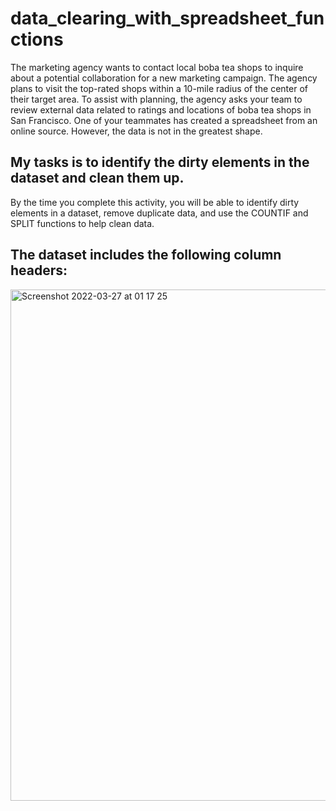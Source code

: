 # data_clearing_with_spreadsheet_functions

The marketing agency wants to contact local boba tea shops to inquire about a potential collaboration for a new marketing campaign. The agency plans to visit the top-rated shops within a 10-mile radius of the center of their target area. To assist with planning, the agency asks your team to review external data related to ratings and locations of boba tea shops in San Francisco. One of your teammates has created a spreadsheet from an online source. However, the data is not in the greatest shape.

## My tasks is to identify the dirty elements in the dataset and clean them up. 

By the time you complete this activity, you will be able to identify dirty elements in a dataset, remove duplicate data, and use the COUNTIF and SPLIT functions to help clean data. 

## The dataset includes the following column headers:
<img width="818" alt="Screenshot 2022-03-27 at 01 17 25" src="https://user-images.githubusercontent.com/56441231/160261388-1bf1c0f7-eba9-401c-9b9f-89ce0dd43f64.png">

